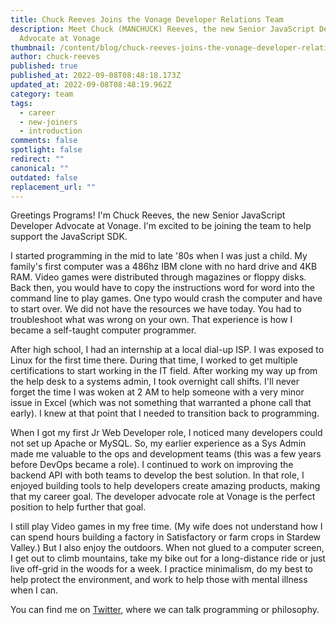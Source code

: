 ```yaml
---
title: Chuck Reeves Joins the Vonage Developer Relations Team
description: Meet Chuck (MANCHUCK) Reeves, the new Senior JavaScript Developer
  Advocate at Vonage
thumbnail: /content/blog/chuck-reeves-joins-the-vonage-developer-relations-team/chuck-reeves.png
author: chuck-reeves
published: true
published_at: 2022-09-08T08:48:18.173Z
updated_at: 2022-09-08T08:48:19.962Z
category: team
tags:
  - career
  - new-joiners
  - introduction
comments: false
spotlight: false
redirect: ""
canonical: ""
outdated: false
replacement_url: ""
---
```

Greetings Programs! I'm Chuck Reeves, the new Senior JavaScript Developer Advocate at Vonage. I'm excited to be joining the team to help support the JavaScript SDK. 

I started programming in the mid to late '80s when I was just a child. My family's first computer was a 486hz IBM clone with no hard drive and 4KB RAM. Video games were distributed through magazines or floppy disks. Back then, you would have to copy the instructions word for word into the command line to play games. One typo would crash the computer and have to start over. We did not have the resources we have today. You had to troubleshoot what was wrong on your own. That experience is how I became a self-taught computer programmer. 

After high school, I had an internship at a local dial-up ISP. I was exposed to Linux for the first time there. During that time, I worked to get multiple certifications to start working in the IT field. After working my way up from the help desk to a systems admin, I took overnight call shifts. I'll never forget the time I was woken at 2 AM to help someone with a very minor issue in Excel (which was not something that warranted a phone call that early). I knew at that point that I needed to transition back to programming. 

When I got my first Jr Web Developer role, I noticed many developers could not set up Apache or MySQL. So, my earlier experience as a Sys Admin made me valuable to the ops and development teams (this was a few years before DevOps became a role). I continued to work on improving the backend API with both teams to develop the best solution. In that role, I enjoyed building tools to help developers create amazing products, making that my career goal. The developer advocate role at Vonage is the perfect position to help further that goal.

I still play Video games in my free time. (My wife does not understand how I can spend hours building a factory in Satisfactory or farm crops in Stardew Valley.) But I also enjoy the outdoors. When not glued to a computer screen, I get out to climb mountains, take my bike out for a long-distance ride or just live off-grid in the woods for a week. I practice minimalism, do my best to help protect the environment, and work to help those with mental illness when I can. 

You can find me on [Twitter](https://twitter.com/manchuck), where we can talk programming or philosophy.
